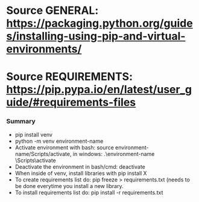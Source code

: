 # Source GENERAL: https://packaging.python.org/guides/installing-using-pip-and-virtual-environments/
# Source REQUIREMENTS: https://pip.pypa.io/en/latest/user_guide/#requirements-files

### Summary

- pip install venv
- python -m venv environment-name
- Activate environment with bash: source environment-name/Scripts/activate, in windows: .\environment-name	\Scripts\activate
- Deactivate the environment in bash/cmd: deactivate
- When inside of venv, install libraries with pip install X
- To create requirements list do: pip freeze > requirements.txt (needs to be done everytime you install a new library.
- To install requirements list do: pip install -r requirements.txt